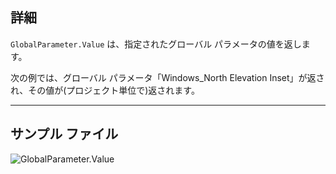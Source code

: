 ## 詳細
`GlobalParameter.Value` は、指定されたグローバル パラメータの値を返します。

次の例では、グローバル パラメータ「Windows_North Elevation Inset」が返され、その値が(プロジェクト単位で)返されます。
___
## サンプル ファイル

![GlobalParameter.Value](./Revit.Elements.GlobalParameter.Value_img.jpg)
